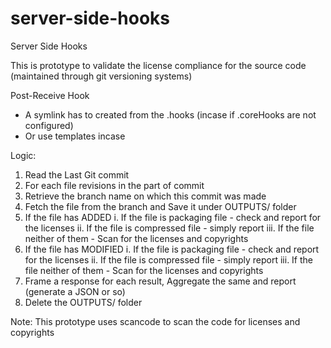 # server-side-hooks
Server Side Hooks

This is prototype to validate the license compliance for the source code (maintained through git versioning systems)

Post-Receive Hook
   - A symlink has to created from the .hooks (incase if .coreHooks are not configured)
   - Or use templates incase
 
 
 Logic:
   1. Read the Last Git commit
   2. For each file revisions in the part of commit
   3. Retrieve the branch name on which this commit was made
   4. Fetch the file from the branch and Save it under OUTPUTS/ folder
   5. If the file has ADDED
         i. If the file is packaging file - check and report for the licenses
         ii. If the file is compressed file - simply report
         iii. If the file neither of them - Scan for the licenses and copyrights
   6. If the file has MODIFIED
         i. If the file is packaging file - check and report for the licenses
         ii. If the file is compressed file - simply report
         iii. If the file neither of them - Scan for the licenses and copyrights
   7. Frame a response for each result, Aggregate the same and report (generate a JSON or so)
   8. Delete the OUTPUTS/ folder


Note: This prototype uses scancode to scan the code for licenses and copyrights
